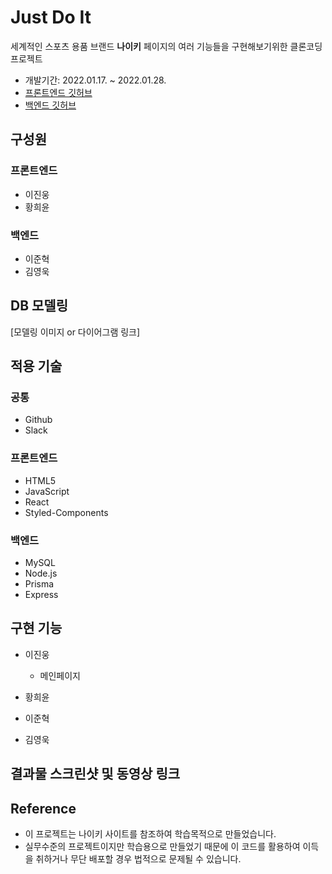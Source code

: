 # Just Do It

세계적인 스포츠 용품 브랜드 **나이키** 페이지의 여러 기능들을 구현해보기위한 클론코딩 프로젝트

- 개발기간: 2022.01.17. ~ 2022.01.28.
- [프론트엔드 깃허브](https://github.com/wecode-bootcamp-korea/fullstack3-2nd-just-do-it-frontend)
- [백엔드 깃허브](https://github.com/wecode-bootcamp-korea/fullstack3-2nd-just-do-it-backend)

## 구성원

### 프론트엔드

- 이진웅
- 황희윤

### 백엔드

- 이준혁
- 김영욱

## DB 모델링

[모델링 이미지 or 다이어그램 링크]

## 적용 기술

### 공통

- Github
- Slack

### 프론트엔드

- HTML5
- JavaScript
- React
- Styled-Components

### 백엔드

- MySQL
- Node.js
- Prisma
- Express

## 구현 기능

- 이진웅

  - 메인페이지

- 황희윤

- 이준혁

- 김영욱

## 결과물 스크린샷 및 동영상 링크

## Reference

- 이 프로젝트는 나이키 사이트를 참조하여 학습목적으로 만들었습니다.
- 실무수준의 프로젝트이지만 학습용으로 만들었기 때문에 이 코드를 활용하여 이득을 취하거나 무단 배포할 경우 법적으로 문제될 수 있습니다.
